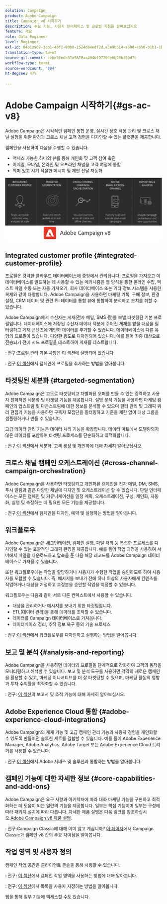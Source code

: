 ```yaml
---
solution: Campaign
product: Adobe Campaign
title: Campaign v8 시작하기
description: 주요 기능, 사용자 인터페이스 및 글로벌 지침을 살펴보십시오
feature: 개요
role: Data Engineer
level: Beginner
exl-id: 04b12907-3cb1-40f1-90b8-1524d84edf2d,e3e9b514-a69d-4650-b1b1-1b76b4f3d63f
translation-type: tm+mt
source-git-commit: cebe3fedb97a5570aa404bf97709e6b26bf90d7c
workflow-type: tm+mt
source-wordcount: '804'
ht-degree: 47%

---
```


# Adobe Campaign 시작하기{#gs-ac-v8}

Adobe Campaign은 시각적인 캠페인 통합 운영, 실시간 상호 작용 관리 및 크로스 채널 실행을 위한 환경과 크로스 채널 고객 경험을 디자인할 수 있는 플랫폼을 제공합니다.

캠페인을 사용하여 다음을 수행할 수 있습니다.

* 액세스 가능한 하나의 뷰를 통해 개인화 및 고객 참여 촉진
* 이메일, 모바일, 온라인 및 오프라인 채널을 고객 여정에 통합
* 의미 있고 시기 적절한 메시지 및 제안 전달 자동화

![](assets/ac-capabilities.png)

## Integrated customer profile {#integrated-customer-profile}

프로필은 강력한 클라우드 데이터베이스에 중앙에서 관리됩니다. 프로필을 가져오고 이 데이터베이스를 빌드하는 데 사용할 수 있는 메커니즘은 웹 양식을 통한 온라인 수집, 텍스트 파일 수동 또는 자동 가져오기, 회사 데이터베이스 또는 기타 정보 시스템을 사용한 복제와 같이 다양합니다. Adobe Campaign을 사용하면 마케팅 기록, 구매 정보, 환경 설정, CRM 데이터 및 관련 PII 데이터를 통합 뷰에 통합하여 분석하고 조치를 취할 수 있습니다.

Adobe Campaign에서 수신자는 게재(전자 메일, SMS 등)를 보낼 타겟팅된 기본 프로필입니다. 데이터베이스에 저장된 수신자 데이터 덕분에 주어진 게재를 받을 대상을 필터링하고 게재 콘텐츠에 개인화 데이터를 추가할 수 있습니다. 데이터베이스에 다른 유형의 프로필이 있습니다. 다양한 용도로 디자인되어 있습니다. 예를 들어 최종 대상으로 전송되기 전에 시드 프로필을 테스트하여 게재를 테스트합니다.

: 전구:프로필 관리 기본 사항은 [이 섹션](audiences.md)에 설명되어 있습니다.

: 전구:[이 섹션](import.md)에서 캠페인에 프로필을 추가하는 방법을 알아봅니다.

## 타겟팅된 세분화 {#targeted-segmentation}

Adobe Campaign은 고도로 타겟팅되고 차별화된 오퍼를 만들 수 있는 강력하고 사용자 친화적인 세분화 및 타겟팅 기능을 제공합니다. 설명 분석 기능을 사용하면 마케팅 캠페인의 업스트림 및 다운스트림에 대한 정보를 분석할 수 있으며 필터 관리 및 그래픽 쿼리 편집기 기능을 사용하면 구독자 모집단을 필터링하고 기준을 제한 없이 대상 그룹을 샘플링하거나 만들 수 있습니다.

고급 데이터 관리 기능은 데이터 처리 기능을 확장합니다. 데이터 마트에서 모델링되지 않은 데이터를 포함하여 타겟팅 프로세스를 단순화하고 최적화합니다.

: 전구:[이 섹션](audiences.md)에서 세분화, 고객 생성 및 개인화에 대해 자세히 알아보십시오.

## 크로스 채널 캠페인 오케스트레이션 {#cross-channel-campaign-orchestration}

Adobe Campaign을 사용하면 타겟팅되고 개인화된 캠페인을 전자 메일, DM, SMS, 푸시 알림과 같은 다양한 채널에 디자인 및 오케스트레이션 할 수 있습니다. 단일 인터페이스는 모든 캠페인 및 커뮤니케이션을 일정 계획, 오케스트레이션, 구성, 개인화, 자동화, 실행 및 측정하는 데 필요한 모든 기능을 제공합니다.

: 전구:[이 섹션](campaigns.md)에서 캠페인을 디자인, 예약 및 실행하는 방법을 알아봅니다.

## 워크플로우

Adobe Campaign은 세그먼테이션, 캠페인 실행, 파일 처리 등 복잡한 프로세스를 디자인할 수 있는 포괄적인 그래픽 환경을 제공합니다. 예를 들어 작업 과정을 사용하여 서버에서 파일을 다운로드하고 압축을 푼 다음 해당 레코드를 Adobe Campaign 데이터베이스로 가져올 수 있습니다.

또한 워크플로우에는 작업을 할당하거나 사용자가 수행한 작업을 승인하도록 하여 사용자를 포함할 수 있습니다. 즉, 메시지를 보내기 전에 하나 이상의 사용자에게 컨텐츠를 작업하거나 대상을 지정하고 교정본을 승인할 작업을 지정할 수 있습니다.

워크플로우는 다음과 같이 서로 다른 컨텍스트에서 사용할 수 있습니다.

* 대상을 관리하거나 메시지를 보내기 위한 타깃팅입니다.
* ETL(데이터 관리)을 통해 데이터를 조작할 수 있습니다.
* 데이터를 Campaign 데이터베이스로 가져옵니다.
* 데이터베이스 정리, 추적 정보 복구 등의 기술 프로세스

: 전구:[이 섹션](../config/workflows.md)에서 워크플로우를 디자인하고 실행하는 방법을 알아봅니다.

## 보고 및 분석 {#analysis-and-reporting}

Adobe Campaign을 사용하면 데이터와 프로필을 단계적으로 강화하여 고객의 동작을 모니터링하고 해석할 수 있습니다. 보고 및 분석 도구를 사용하면 각각의 새로운 캠페인을 활용할 수 있고, 마케팅 이니셔티브를 더 잘 타겟팅할 수 있으며, 마케팅 활동의 영향과 투자 수익률을 최적화할 수 있습니다.

: 전구: [이 섹션](reporting.md)의 보고서 및 추적 기능에 대해 자세히 알아보십시오.

## Adobe Experience Cloud 통합 {#adobe-experience-cloud-integrations}

Adobe Campaign의 게재 기능 및 고급 캠페인 관리 기능과 사용자 경험을 개인화할 수 있도록 만들어진 솔루션 세트를 결합할 수 있습니다. 예를 들어 Adobe Experience Manager, Adobe Analytics, Adobe Target 또는 Adobe Experience Cloud 트리거를 사용할 수 있습니다.

: 전구:[이 섹션](../connect/integration.md)에서 Adobe 서비스 및 솔루션과 통합하는 방법을 알아봅니다.

## 캠페인 기능에 대한 자세한 정보 {#core-capabilities-and-add-ons}

Adobe Campaign은 요구 사항과 아키텍처에 따라 대화 마케팅 기능을 구현하고 최적화하는 데 도움이 되는 일련의 기능을 제공합니다. 일부는 핵심 기능이며 일부는 구성에 따라 패키지 설치에 따라 다릅니다. 자세한 제품 설명은 다음 링크를 참조하십시오.[Adobe Campaign v8 제품 설명](https://helpx.adobe.com/legal/product-descriptions/adobe-campaign-classic—product-description.html).

: 전구:Campaign Classic에 대해 이미 알고 계십니까? [이 페이지](capability-matrix.md)에서 Campaign Classic과 캠페인 v8 간의 주요 차이점을 알아봅니다.

## 작업 영역 및 사용자 정의

캠페인 작업 공간은 클라이언트 콘솔을 통해 사용할 수 있습니다.

: 전구: [이 섹션](https://experienceleague.adobe.com/docs/campaign-classic/using/getting-started/starting-with-adobe-campaign/campaign-workspace/adobe-campaign-workspace.html)에서 캠페인 작업 영역을 사용하는 방법에 대해 알아봅니다.

: 전구: [이 섹션](https://experienceleague.adobe.com/docs/campaign-classic/using/getting-started/starting-with-adobe-campaign/campaign-workspace/adobe-campaign-ui-lists.html)에서 목록을 사용자 지정하는 방법을 알아봅니다.

웹을 통해 일부 기능에 액세스할 수도 있습니다.

